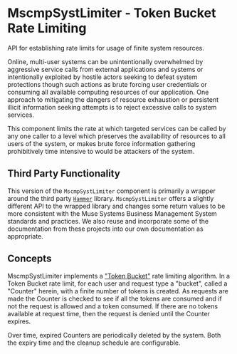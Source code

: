 # MscmpSystLimiter - Token Bucket Rate Limiting

API for establishing rate limits for usage of finite system resources.

Online, multi-user systems can be unintentionally overwhelmed by aggressive
service calls from external applications and systems or intentionally
exploited by hostile actors seeking to defeat system protections though such
actions as brute forcing user credentials or consuming all available computing
resources of our application.  One approach to mitigating the dangers of
resource exhaustion or persistent illicit information seeking attempts is to
reject excessive calls to system services.

This component limits the rate at which targeted services can be called by
any one caller to a level which preserves the availability of resources to
all users of the system, or makes brute force information gathering
prohibitively time intensive to would be attackers of the system.

## Third Party Functionality

This version of the `MscmpSystLimiter` component is primarily a wrapper
around the third party [`Hammer`](https://github.com/ExHammer/hammer) library.
`MscmpSystLimiter` offers a slightly different API to the wrapped library and
changes some return values to be more consistent with the Muse Systems Business
Management System standards and practices.  We also reuse and incorporate some
of the documentation from these projects into our own documentation as
appropriate.

## Concepts

MscmpSystLimiter implements a ["Token Bucket"](https://en.wikipedia.org/wiki/Token_bucket)
rate limiting algorithm.  In a Token Bucket rate limit, for each user and
request type a "bucket", called a "Counter" herein, with a finite
number of tokens is created.  As requests are made the Counter is checked to
see if all the tokens are consumed and if not the request is allowed and a
token consumed.  If there are no tokens available at request time, then the
request is denied until the Counter expires.

Over time, expired Counters are periodically deleted by the system.  Both the
expiry time and the cleanup schedule are configurable.